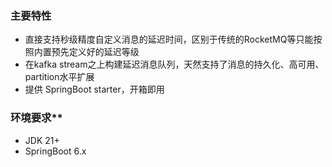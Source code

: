 ### 主要特性
- 直接支持秒级精度自定义消息的延迟时间，区别于传统的RocketMQ等只能按照内置预先定义好的延迟等级
- 在kafka stream之上构建延迟消息队列，天然支持了消息的持久化、高可用、partition水平扩展
- 提供 SpringBoot starter，开箱即用

### 环境要求**
- JDK 21+
- SpringBoot 6.x
